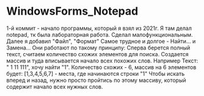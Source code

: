 # WindowsForms_Notepad
1-й коммит - начало программы, который я взял из 2021г. Я там делал notepad, тк была лабораторная работа. Сделал малофункциональным.
Далее я добавил "Файл", "Формат"
Самое трудное и долгое - Найти... и Замена...
Они работают по такому принципу:
Сперва берется полный текст, считаем количество схожих элементов для поиска. Создается массив и туда вписывается начало всех похожих слов.
Например Текст: " 1 11 111", хочу найти "1". Количество схожих - 6, массив на 6 элементов будет: [1,3,4,5,6,7] - места, где начинаются строки "1"
Чтобы искать вперед и назад, нужно просто пройтись по этому массиву, который содержит начало всех нужных слов.
